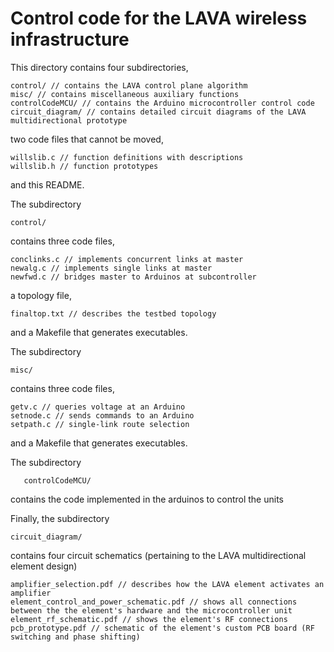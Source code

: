 Control code for the LAVA wireless infrastructure
=================================================

This directory contains four subdirectories,

	control/ // contains the LAVA control plane algorithm
	misc/ // contains miscellaneous auxiliary functions
	controlCodeMCU/ // contains the Arduino microcontroller control code
	circuit_diagram/ // contains detailed circuit diagrams of the LAVA multidirectional prototype

two code files that cannot be moved,

	willslib.c // function definitions with descriptions
	willslib.h // function prototypes

and this README.


The subdirectory

	control/

contains three code files,

	conclinks.c // implements concurrent links at master
	newalg.c // implements single links at master
	newfwd.c // bridges master to Arduinos at subcontroller

a topology file,

	finaltop.txt // describes the testbed topology

and a Makefile that generates executables.


The subdirectory

	misc/

contains three code files,

	getv.c // queries voltage at an Arduino
	setnode.c // sends commands to an Arduino
	setpath.c // single-link route selection

and a Makefile that generates executables.

The subdirectory 

       controlCodeMCU/

contains the code implemented in the arduinos to control the units

Finally, the subdirectory

	circuit_diagram/

contains four circuit schematics (pertaining to the LAVA multidirectional element design)

	amplifier_selection.pdf // describes how the LAVA element activates an amplifier
	element_control_and_power_schematic.pdf // shows all connections between the the element's hardware and the microcontroller unit
	element_rf_schematic.pdf // shows the element's RF connections
	pcb_prototype.pdf // schematic of the element's custom PCB board (RF switching and phase shifting)